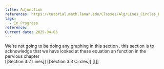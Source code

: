 ```yaml
---
title: Adjunction
references: https://tutorial.math.lamar.edu/Classes/Alg/Lines_Circles_PWF.aspx
tags:
  - In_Progress
reference: 
Current date: 2025-04-03
---
```



We're not going to be doing any graphing in this section . this section is to acknowledge that we have looked at these equation an function in the pervious chapter   
[[Section 3.2  Lines]]
[[Section 3.3  Circles]]
[[]]